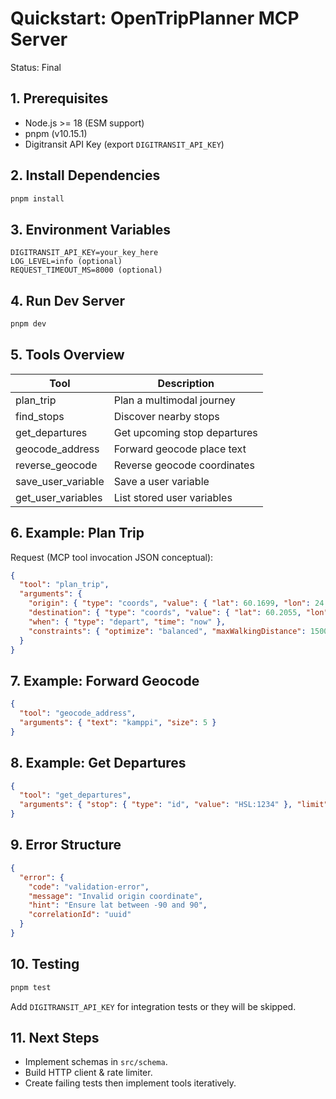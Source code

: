 # Quickstart: OpenTripPlanner MCP Server

Status: Final

## 1. Prerequisites

- Node.js >= 18 (ESM support)
- pnpm (v10.15.1)
- Digitransit API Key (export `DIGITRANSIT_API_KEY`)

## 2. Install Dependencies

```bash
pnpm install
```

## 3. Environment Variables

```env
DIGITRANSIT_API_KEY=your_key_here
LOG_LEVEL=info (optional)
REQUEST_TIMEOUT_MS=8000 (optional)
```

## 4. Run Dev Server

```bash
pnpm dev
```

## 5. Tools Overview

| Tool | Description |
|------|-------------|
| plan_trip | Plan a multimodal journey |
| find_stops | Discover nearby stops |
| get_departures | Get upcoming stop departures |
| geocode_address | Forward geocode place text |
| reverse_geocode | Reverse geocode coordinates |
| save_user_variable | Save a user variable |
| get_user_variables | List stored user variables |

## 6. Example: Plan Trip

Request (MCP tool invocation JSON conceptual):

```json
{
  "tool": "plan_trip",
  "arguments": {
    "origin": { "type": "coords", "value": { "lat": 60.1699, "lon": 24.9384 } },
    "destination": { "type": "coords", "value": { "lat": 60.2055, "lon": 24.6559 } },
    "when": { "type": "depart", "time": "now" },
    "constraints": { "optimize": "balanced", "maxWalkingDistance": 1500 }
  }
}
```

## 7. Example: Forward Geocode

```json
{
  "tool": "geocode_address",
  "arguments": { "text": "kamppi", "size": 5 }
}
```

## 8. Example: Get Departures

```json
{
  "tool": "get_departures",
  "arguments": { "stop": { "type": "id", "value": "HSL:1234" }, "limit": 5 }
}
```

## 9. Error Structure

```json
{
  "error": {
    "code": "validation-error",
    "message": "Invalid origin coordinate",
    "hint": "Ensure lat between -90 and 90",
    "correlationId": "uuid"
  }
}
```

## 10. Testing

```bash
pnpm test
```

Add `DIGITRANSIT_API_KEY` for integration tests or they will be skipped.

## 11. Next Steps

- Implement schemas in `src/schema`.
- Build HTTP client & rate limiter.
- Create failing tests then implement tools iteratively.
